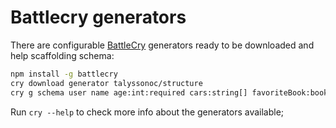 # Battlecry generators

There are configurable [BattleCry](https://github.com/pedsmoreira/battlecry) generators ready to be downloaded and help scaffolding schema:

```bash
npm install -g battlecry
cry download generator talyssonoc/structure
cry g schema user name age:int:required cars:string[] favoriteBook:book friends:user[]:default :updateAge
```

Run `cry --help` to check more info about the generators available;

